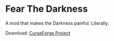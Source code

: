 Fear The Darkness
===========
A mod that makes the Darkness painful. Literally.

Download: [CurseForge Project](minecraft.curseforge.com/projects/fear-the-darkness-the-deadly-shadows-mod)
